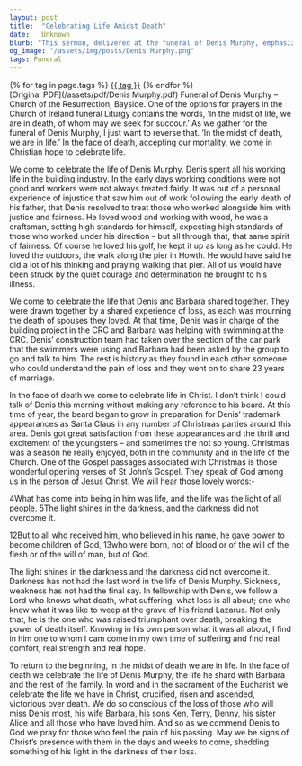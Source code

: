 ```yaml
---
layout: post
title:  "Celebrating Life Amidst Death"
date:   Unknown
blurb: "This sermon, delivered at the funeral of Denis Murphy, emphasizes the celebration of life even in the face of death. It highlights Denis's life, his work in the building industry, his love for golf and outdoors, and his devotion to his family. The sermon also celebrates the life Denis shared with his wife Barbara, their shared experience of loss, and their 23 years of marriage. It concludes with the message of hope and life in Christ, even in the face of death."
og_image: "/assets/img/posts/Denis Murphy.png"
tags: Funeral
---    
```

<div class="tag-pills">
    {% for tag in page.tags %}
    <a href="{{ site.baseurl }}/tag/{{ tag | slugify }}" class="tag-pill">{{ tag }}</a>
    {% endfor %}
</div>
[Original PDF](/assets/pdf/Denis Murphy.pdf)
Funeral of Denis Murphy – Church of the Resurrection, Bayside. One of the options for prayers in the Church of Ireland funeral Liturgy contains the words, ‘In the midst of life, we are in death, of whom may we seek for succour.’ As we gather for the funeral of Denis Murphy, I just want to reverse that. ‘In the midst of death, we are in life.’ In the face of death, accepting our mortality, we come in Christian hope to celebrate life.

We come to celebrate the life of Denis Murphy. Denis spent all his working life in the building industry. In the early days working conditions were not good and workers were not always treated fairly. It was out of a personal experience of injustice that saw him out of work following the early death of his father, that Denis resolved to treat those who worked alongside him with justice and fairness. He loved wood and working with wood, he was a craftsman, setting high standards for himself, expecting high standards of those who worked under his direction – but all through that, that same spirit of fairness. Of course he loved his golf, he kept it up as long as he could. He loved the outdoors, the walk along the pier in Howth. He would have said he did a lot of his thinking and praying walking that pier. All of us would have been struck by the quiet courage and determination he brought to his illness.

We come to celebrate the life that Denis and Barbara shared together. They were drawn together by a shared experience of loss, as each was mourning the death of spouses they loved. At that time, Denis was in charge of the building project in the CRC and Barbara was helping with swimming at the CRC. Denis’ construction team had taken over the section of the car park that the swimmers were using and Barbara had been asked by the group to go and talk to him. The rest is history as they found in each other someone who could understand the pain of loss and they went on to share 23 years of marriage.

In the face of death we come to celebrate life in Christ. I don’t think I could talk of Denis this morning without making any reference to his beard. At this time of year, the beard began to grow in preparation for Denis’ trademark appearances as Santa Claus in any number of Christmas parties around this area. Denis got great satisfaction from these appearances and the thrill and excitement of the youngsters – and sometimes the not so young. Christmas was a season he really enjoyed, both in the community and in the life of the Church. One of the Gospel passages associated with Christmas is those wonderful opening verses of St John’s Gospel. They speak of God among us in the person of Jesus Christ. We will hear those lovely words:-

4What has come into being in him was life, and the life was the light of all people. 5The light shines in the darkness, and the darkness did not overcome it.

12But to all who received him, who believed in his name, he gave power to become children of God, 13who were born, not of blood or of the will of the flesh or of the will of man, but of God.

The light shines in the darkness and the darkness did not overcome it. Darkness has not had the last word in the life of Denis Murphy. Sickness, weakness has not had the final say. In fellowship with Denis, we follow a Lord who knows what death, what suffering, what loss is all about; one who knew what it was like to weep at the grave of his friend Lazarus. Not only that, he is the one who was raised triumphant over death, breaking the power of death itself. Knowing in his own person what it was all about, I find in him one to whom I cam come in my own time of suffering and find real comfort, real strength and real hope.

To return to the beginning, in the midst of death we are in life. In the face of death we celebrate the life of Denis Murphy, the life he shard with Barbara and the rest of the family. In word and in the sacrament of the Eucharist we celebrate the life we have in Christ, crucified, risen and ascended, victorious over death. We do so conscious of the loss of those who will miss Denis most, his wife Barbara, his sons Ken, Terry, Denny, his sister Alice and all those who have loved him. And so as we commend Denis to God we pray for those who feel the pain of his passing. May we be signs of Christ’s presence with them in the days and weeks to come, shedding something of his light in the darkness of their loss.
